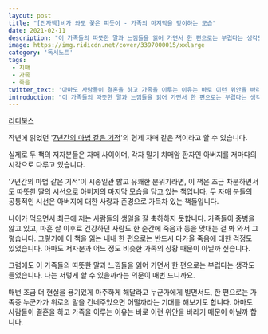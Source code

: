 ```yaml
---
layout: post
title: "[전자책]비가 와도 꽃은 피듯이 - 가족의 마지막을 맞이하는 모습"
date: 2021-02-11
description: "이 가족들의 따뜻한 말과 느낌들을 읽어 가면서 한 편으로는 부럽다는 생각도 들었습니다."
image: https://img.ridicdn.net/cover/3397000015/xxlarge
category: '독서노트'
tags: 
 - 치매
 - 가족
 - 죽음
twitter_text: '아마도 사람들이 결혼을 하고 가족을 이루는 이유는 바로 이런 위안을 바라기 때문이 아닐까 합니다.'
introduction: "이 가족들의 따뜻한 말과 느낌들을 읽어 가면서 한 편으로는 부럽다는 생각도 들었습니다."
---
```


[리디북스](https://ridibooks.com/books/3397000015)

작년에 읽었던 '[7년간의 마법 같은 기적](http://red-angel.co.kr/%EB%8F%85%EC%84%9C%EB%85%B8%ED%8A%B8/2020/05/25/magical_events_of_7years.html)'의 형제 자매 같은 책이라고 할 수 있습니다.

실제로 두 책의 저자분들은 자매 사이이며, 각자 말기 치매암 환자인 아버지를 저마다의 시각으로 다루고 있습니다.

'7년간의 마법 같은 기적'이 시종일관 밝고 유쾌한 분위기라면, 이 책은 조금 차분하면서도 따뜻한 딸의 시선으로 아버지의 마지막 모습을 담고 있는 책입니다.
두 자매 분들의 공통적인 시선은 아버지에 대한 사랑과 존경으로 가득차 있는 책들입니다.

나이가 먹으면서 최근에 저는 사람들의 생일을 잘 축하하지 못합니다. 가족들이 중병을 앓고 있고, 마흔 살 이후로 건강하던 사람도 한 순간에 죽음과 등을 맞대는 걸 봐 와서 그렇습니다. 그렇기에 이 책을 읽는 내내 한 편으로는 반드시 다가올 죽음에 대한 걱정도 있었습니다. 아마도 저자분과 어느 정도 비슷한 가족의 상황 때문이 아닐까 싶습니다.

그럼에도 이 가족들의 따뜻한 말과 느낌들을 읽어 가면서 한 편으로는 부럽다는 생각도 들었습니다. 나는 저렇게 할 수 있을까라는 의문이 매번 드니까요.

매번 조금 더 현실을 용기있게 마주하게 해달라고 누군가에게 빌면서도, 한 편으로는 가족중 누군가가 위로의 말을 건네주었으면 어떨까라는 기대를 해보기도 합니다. 아마도 사람들이 결혼을 하고 가족을 이루는 이유는 바로 이런 위안을 바라기 때문이 아닐까 합니다.
